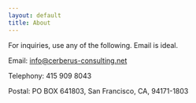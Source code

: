 ```yaml
---
layout: default
title: About
---
```


For inquiries, use any of the following. Email is ideal.

Email: info@cerberus-consulting.net

Telephony: 415 909 8043

Postal: PO BOX 641803, San Francisco, CA, 94171-1803
